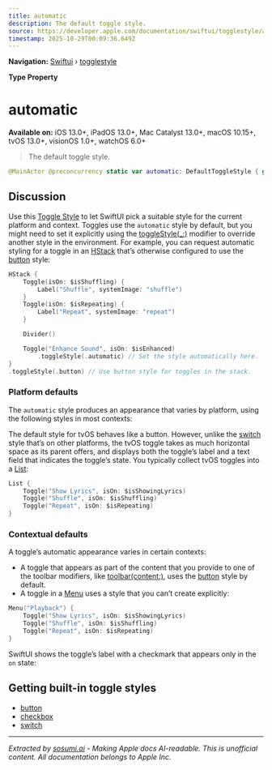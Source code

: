 ```yaml
---
title: automatic
description: The default toggle style.
source: https://developer.apple.com/documentation/swiftui/togglestyle/automatic
timestamp: 2025-10-29T00:09:36.649Z
---
```


**Navigation:** [Swiftui](/documentation/swiftui) › [togglestyle](/documentation/swiftui/togglestyle)

**Type Property**

# automatic

**Available on:** iOS 13.0+, iPadOS 13.0+, Mac Catalyst 13.0+, macOS 10.15+, tvOS 13.0+, visionOS 1.0+, watchOS 6.0+

> The default toggle style.

```swift
@MainActor @preconcurrency static var automatic: DefaultToggleStyle { get }
```

## Discussion

Use this [Toggle Style](/documentation/swiftui/togglestyle) to let SwiftUI pick a suitable style for the current platform and context. Toggles use the `automatic` style by default, but you might need to set it explicitly using the [toggleStyle(_:)](/documentation/swiftui/view/togglestyle(_:)) modifier to override another style in the environment. For example, you can request automatic styling for a toggle in an [HStack](/documentation/swiftui/hstack) that’s otherwise configured to use the [button](/documentation/swiftui/togglestyle/button) style:

```swift
HStack {
    Toggle(isOn: $isShuffling) {
        Label("Shuffle", systemImage: "shuffle")
    }
    Toggle(isOn: $isRepeating) {
        Label("Repeat", systemImage: "repeat")
    }

    Divider()

    Toggle("Enhance Sound", isOn: $isEnhanced)
        .toggleStyle(.automatic) // Set the style automatically here.
}
.toggleStyle(.button) // Use button style for toggles in the stack.
```

### Platform defaults

The `automatic` style produces an appearance that varies by platform, using the following styles in most contexts:

The default style for tvOS behaves like a button. However, unlike the [switch](/documentation/swiftui/togglestyle/switch) style that’s on other platforms, the tvOS toggle takes as much horizontal space as its parent offers, and displays both the toggle’s label and a text field that indicates the toggle’s state. You typically collect tvOS toggles into a [List](/documentation/swiftui/list):

```swift
List {
    Toggle("Show Lyrics", isOn: $isShowingLyrics)
    Toggle("Shuffle", isOn: $isShuffling)
    Toggle("Repeat", isOn: $isRepeating)
}
```



### Contextual defaults

A toggle’s automatic appearance varies in certain contexts:

- A toggle that appears as part of the content that you provide to one of the toolbar modifiers, like [toolbar(content:)](/documentation/swiftui/view/toolbar(content:)), uses the [button](/documentation/swiftui/togglestyle/button) style by default.
- A toggle in a [Menu](/documentation/swiftui/menu) uses a style that you can’t create explicitly:

```swift
Menu("Playback") {
    Toggle("Show Lyrics", isOn: $isShowingLyrics)
    Toggle("Shuffle", isOn: $isShuffling)
    Toggle("Repeat", isOn: $isRepeating)
}
```

SwiftUI shows the toggle’s label with a checkmark that appears only in the `on` state:

## Getting built-in toggle styles

- [button](/documentation/swiftui/togglestyle/button)
- [checkbox](/documentation/swiftui/togglestyle/checkbox)
- [switch](/documentation/swiftui/togglestyle/switch)

---

*Extracted by [sosumi.ai](https://sosumi.ai) - Making Apple docs AI-readable.*
*This is unofficial content. All documentation belongs to Apple Inc.*
